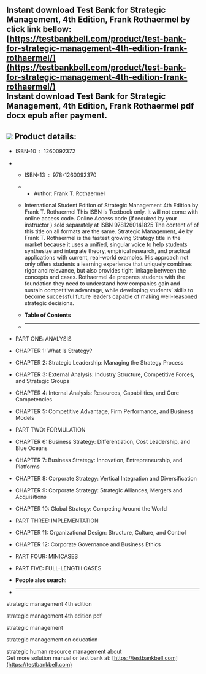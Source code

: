 Instant download **Test Bank for Strategic Management, 4th Edition, Frank Rothaermel** by click link bellow:  
[https://testbankbell.com/product/test-bank-for-strategic-management-4th-edition-frank-rothaermel/](https://testbankbell.com/product/test-bank-for-strategic-management-4th-edition-frank-rothaermel/)  
**Instant download Test Bank for Strategic Management, 4th Edition, Frank Rothaermel pdf docx epub after payment.**
-------------------------------------------------------------------------------------------------------------------


![](https://testbankbell.com/wp-content/uploads/2023/05/9781259927621_TestBank.jpeg)
**Product details:**
--------------------


* ISBN-10 ‏ : ‎ 1260092372
* * ISBN-13 ‏ : ‎ 978-1260092370
  * * Author: Frank T. Rothaermel
   
  * International Student Edition of Strategic Management 4th Edition by Frank T. Rothaermel This ISBN is Textbook only. It will not come with online access code. Online Access code (if required by your instructor ) sold separately at ISBN 9781260141825 The content of of this title on all formats are the same. Strategic Management, 4e by Frank T. Rothaermel is the fastest growing Strategy title in the market because it uses a unified, singular voice to help students synthesize and integrate theory, empirical research, and practical applications with current, real-world examples. His approach not only offers students a learning experience that uniquely combines rigor and relevance, but also provides tight linkage between the concepts and cases. Rothaermel 4e prepares students with the foundation they need to understand how companies gain and sustain competitive advantage, while developing students’ skills to become successful future leaders capable of making well-reasoned strategic decisions.
  * **Table of Contents**
  * ---------------------
 
* PART ONE: ANALYSIS
* CHAPTER 1: What Is Strategy?
* CHAPTER 2: Strategic Leadership: Managing the Strategy Process
* CHAPTER 3: External Analysis: Industry Structure, Competitive Forces, and Strategic Groups
* CHAPTER 4: Internal Analysis: Resources, Capabilities, and Core Competencies
* CHAPTER 5: Competitive Advantage, Firm Performance, and Business Models
* PART TWO: FORMULATION
* CHAPTER 6: Business Strategy: Differentiation, Cost Leadership, and Blue Oceans
* CHAPTER 7: Business Strategy: Innovation, Entrepreneurship, and Platforms
* CHAPTER 8: Corporate Strategy: Vertical Integration and Diversification
* CHAPTER 9: Corporate Strategy: Strategic Alliances, Mergers and Acquisitions
* CHAPTER 10: Global Strategy: Competing Around the World
* PART THREE: IMPLEMENTATION
* CHAPTER 11: Organizational Design: Structure, Culture, and Control
* CHAPTER 12: Corporate Governance and Business Ethics
* PART FOUR: MINICASES
* PART FIVE: FULL-LENGTH CASES
* **People also search:**
* -----------------------

strategic management 4th edition

strategic management 4th edition pdf

strategic management

strategic management on education

strategic human resource management about  
 Get more solution manual or test bank at: [https://testbankbell.com](https://testbankbell.com)
